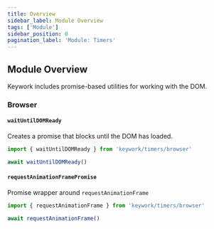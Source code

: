 ```yaml
---
title: Overview
sidebar_label: Module Overview
tags: ['Module']
sidebar_position: 0
pagination_label: 'Module: Timers'
---
```


## Module Overview

Keywork includes promise-based utilities for working with the DOM.

### Browser

#### `waitUntilDOMReady`

Creates a promise that blocks until the DOM has loaded.

```ts
import { waitUntilDOMReady } from 'keywork/timers/browser'

await waitUntilDOMReady()
```

#### `requestAnimationFramePromise`

Promise wrapper around `requestAnimationFrame`

```ts
import { requestAnimationFrame } from 'keywork/timers/browser'

await requestAnimationFrame()
```
